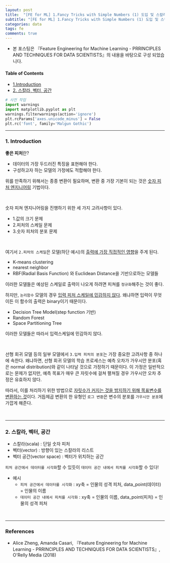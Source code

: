 ```yaml
---
layout: post
title:  "[FE for ML] 1.Fancy Tricks with Simple Numbers (1) 도입 및 스칼라/벡터/공간"
subtitle: "[FE for ML] 1.Fancy Tricks with Simple Numbers (1) 도입 및 스칼라/벡터/공간"
categories: data
tags: fe
comments: true
---
```

- 본 포스팅은 『Feature Engineering for Machine Learning - PRRINCIPLES AND TECHNIQUES FOR DATA SCIENTISTS』의 내용을 바탕으로 구성 되었습니다.

#### Table of Contents
<div class="toc"><ul class="toc-item"><li><span><a href="#1.Introduction" data-toc-modified-id="1.Introduction-1">1.Introduction</a></span></li><li><span><a href="#2.-스칼라,-벡터,-공간" data-toc-modified-id="2.-스칼라,-벡터,-공간-2">2. 스칼라, 벡터, 공간</a></span></li></ul></div>


```python
# 사전 작업
import warnings
import matplotlib.pyplot as plt
warnings.filterwarnings(action='ignore')
plt.rcParams['axes.unicode_minus'] = False 
plt.rc('font', family='Malgun Gothic') 
```

---

### 1. Introduction

**좋은 피처**란?
- 데이터의 가장 두드러진 특징을 표현해야 한다.
- 구성하고자 하는 모델의 가정에도 적합해야 한다.
    
위를 만족하기 위해서는 종종 변환이 필요하며, 변환 중 가장 기본이 되는 것은 <u>숫자 피처 엔지니어링</u> 기법이다.

<br>

숫자 피쳐 엔지니어링을 진행하기 위한 세 가지 고려사항이 있다.
- 1.값의 크기 문제
- 2.피처의 스케일 문제
- 3.숫자 피처의 분포 문제

<br>

여기서 `2.피처의 스케일`은 모델(하단 예시)의 <u>출력에 가장 직접적인 영향</u>을 주게 된다.
- K-means clustering
- nearest neighbor
- RBF(Radial Basis Function) 와 Euclidean Distance을 기반으로하는 모델들

이러한 모델들은 예상된 스케일로 출력이 나오게 하려면 피쳐를 `정규화`해주는 것이 좋다. <br>

하지만, `논리함수` 모델의 경우 <u>입력 피처 스케일에 민감하지 않다</u>. 왜냐하면 입력이 무엇이든 이 함수의 출력은 binary이기 때문이다.
- Decision Tree Model(step function 기반)
- Random Forest
- Space Partitioning Tree

이러한 모델들은 따라서 입력스케일에 민감하지 않다.

<br>

선형 회귀 모델 등의 일부 모델에서 `3.입력 피처의 분포`는 가장 중요한 고려사항 중 하나에 속한다. 왜냐하면, 선형 회귀 모델의 학습 프로세스는 예측 오차가 가우시안 분포(혹은 normal distribution)와 같이 나타날 것으로 가정하기 때문이다. 이 가정은 일반적으로는 문제가 없지만, 예측 목표가 매우 큰 자릿수에 걸쳐 펼쳐질 경우 가우시안 오차 추정은 유효하지 않다. <br>

따라서, 이를 처리하기 위한 방법으로 <u>자릿수가 커지는 것을 방지하기 위해 목표변수를 변환하는 것</u>이다. 거듭제곱 변환의 한 유형인 `로그 변환`은 변수의 분포를 `가우시안 분포`에 가깝게 해준다.

<br>

---

### 2. 스칼라, 벡터, 공간

- 스칼라(scala) : 단일 숫자 피처
- 벡터(vector) : 방향이 있는 스칼라의 리스트
- 벡터 공간(vector space) : 벡터가 위치하는 공간

`피처 공간에서 데이터를 시각화`할 수 있듯이 `데이터 공간 내에서 피처를 시각화`할 수 있다!

- 예시
    - `피처 공간에서 데이터를 시각화` : xy축 = 인물의 성격 피처, data_point(데이터) = 인물의 이름
    - `데이터 공간 내에서 피처를 시각화` : xy축 = 인물의 이름, data_point(피처) = 인물의 성격 피처

<br>

---

###  References

- Alice Zheng, Amanda Casari, 『Feature Engineering for Machine Learning - PRRINCIPLES AND TECHNIQUES FOR DATA SCIENTISTS』, O'Relly Media (2018)

